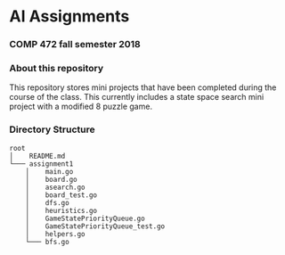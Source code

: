 # AI Assignments
### COMP 472 fall semester 2018

### About this repository
This repository stores mini projects that have been completed during the course of the class. This currently includes a state space search mini project with a modified 8 puzzle game.

### Directory Structure

```
root
│    README.md
└─── assignment1
    │    main.go
    │    board.go
    │    asearch.go
    │    board_test.go
    │    dfs.go
    │    heuristics.go
    │    GameStatePriorityQueue.go
    │    GameStatePriorityQueue_test.go
    │    helpers.go
    └─── bfs.go
```
